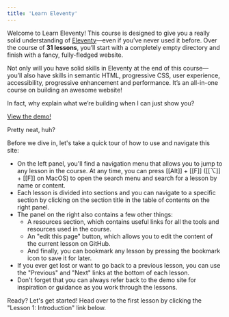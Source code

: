 ```yaml
---
title: 'Learn Eleventy'
---
```


Welcome to Learn Eleventy! This course is designed to give you a really solid understanding of [Eleventy](https://www.11ty.dev/)—even if you’ve never used it before. Over the course of **31 lessons**, you’ll start with a completely empty directory and finish with a fancy, fully-fledged website.

Not only will you have solid skills in Eleventy at the end of this course—you’ll also have skills in semantic HTML, progressive CSS, user experience, accessibility, progressive enhancement and performance. It’s an all-in-one course on building an awesome website!

In fact, why explain what we’re building when I can just show you?

<a href="https://issue33.com">View the demo!</a>

Pretty neat, huh?

Before we dive in, let's take a quick tour of how to use and navigate this site:

- On the left panel, you'll find a navigation menu that allows you to jump to any lesson in the course. At any time, you can press [[Alt]] + [[F]] ([[⌥]] + [[F]] on MacOS) to open the search menu and search for a lesson by name or content.
- Each lesson is divided into sections and you can navigate to a specific section by clicking on the section title in the table of contents on the right panel.
- The panel on the right also contains a few other things:
  - A resources section, which contains useful links for all the tools and resources used in the course.
  - An "edit this page" button, which allows you to edit the content of the current lesson on GitHub.
  - And finally, you can bookmark any lesson by pressing the bookmark icon to save it for later.
- If you ever get lost or want to go back to a previous lesson, you can use the "Previous" and "Next" links at the bottom of each lesson.
- Don't forget that you can always refer back to the demo site for inspiration or guidance as you work through the lessons.

Ready? Let's get started!
Head over to the first lesson by clicking the "Lesson 1: Introduction" link below.
